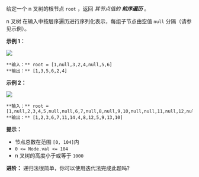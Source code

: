 给定一个 n 叉树的根节点  `root` ，返回 _其节点值的 **前序遍历**_ 。

n 叉树 在输入中按层序遍历进行序列化表示，每组子节点由空值 `null` 分隔（请参见示例）。

  
**示例 1：**

![](https://assets.leetcode.com/uploads/2018/10/12/narytreeexample.png)

    
    
    **输入：** root = [1,null,3,2,4,null,5,6]
    **输出：** [1,3,5,6,2,4]
    

**示例 2：**

![](https://assets.leetcode.com/uploads/2019/11/08/sample_4_964.png)

    
    
    **输入：** root = [1,null,2,3,4,5,null,null,6,7,null,8,null,9,10,null,null,11,null,12,null,13,null,null,14]
    **输出：** [1,2,3,6,7,11,14,4,8,12,5,9,13,10]
    



**提示：**

  * 节点总数在范围 `[0, 104]`内
  * `0 <= Node.val <= 104`
  * n 叉树的高度小于或等于 `1000`



**进阶：** 递归法很简单，你可以使用迭代法完成此题吗?

